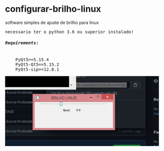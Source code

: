 # configurar-brilho-linux
software simples de ajuste de brilho para linux
<pre>
necessario ter o python 3.6 ou superior instalado!
<h5>Requirements:</h5>
    PyQt5==5.15.4
    PyQt5-Qt5==5.15.2
    PyQt5-sip==12.8.1
</pre>
<img src="https://raw.githubusercontent.com/WalterSilva5/configurar-brilho-linux/master/sistema.png">
